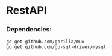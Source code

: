 # RestAPI

### Dependencies:
```
go get github.com/gorilla/mux
go get github.com/go-sql-driver/mysql
```
